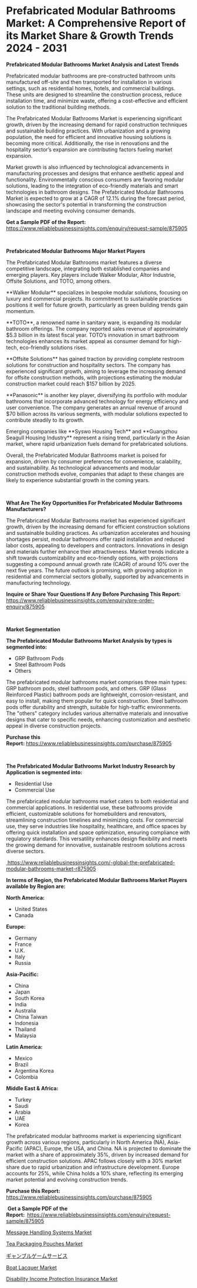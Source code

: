 <p><h1>Prefabricated Modular Bathrooms Market: A Comprehensive Report of its Market Share & Growth Trends 2024 - 2031</h1></p><p><strong>Prefabricated Modular Bathrooms Market Analysis and Latest Trends</strong></p>
<p><p>Prefabricated modular bathrooms are pre-constructed bathroom units manufactured off-site and then transported for installation in various settings, such as residential homes, hotels, and commercial buildings. These units are designed to streamline the construction process, reduce installation time, and minimize waste, offering a cost-effective and efficient solution to the traditional building methods.</p><p>The Prefabricated Modular Bathrooms Market is experiencing significant growth, driven by the increasing demand for rapid construction techniques and sustainable building practices. With urbanization and a growing population, the need for efficient and innovative housing solutions is becoming more critical. Additionally, the rise in renovations and the hospitality sector’s expansion are contributing factors fueling market expansion. </p><p>Market growth is also influenced by technological advancements in manufacturing processes and designs that enhance aesthetic appeal and functionality. Environmentally conscious consumers are favoring modular solutions, leading to the integration of eco-friendly materials and smart technologies in bathroom designs. The Prefabricated Modular Bathrooms Market is expected to grow at a CAGR of 12.1% during the forecast period, showcasing the sector's potential in transforming the construction landscape and meeting evolving consumer demands.</p></p>
<p><strong>Get a Sample PDF of the Report:&nbsp;</strong> <a href="https://www.reliablebusinessinsights.com/enquiry/request-sample/875905">https://www.reliablebusinessinsights.com/enquiry/request-sample/875905</a></p>
<p>&nbsp;</p>
<p><strong>Prefabricated Modular Bathrooms Major Market Players</strong></p>
<p><p>The Prefabricated Modular Bathrooms market features a diverse competitive landscape, integrating both established companies and emerging players. Key players include Walker Modular, Altor Industrie, Offsite Solutions, and TOTO, among others.</p><p>**Walker Modular** specializes in bespoke modular solutions, focusing on luxury and commercial projects. Its commitment to sustainable practices positions it well for future growth, particularly as green building trends gain momentum.</p><p>**TOTO**, a renowned name in sanitary ware, is expanding its modular bathroom offerings. The company reported sales revenue of approximately $5.3 billion in its latest fiscal year. TOTO’s innovation in smart bathroom technologies enhances its market appeal as consumer demand for high-tech, eco-friendly solutions rises.</p><p>**Offsite Solutions** has gained traction by providing complete restroom solutions for construction and hospitality sectors. The company has experienced significant growth, aiming to leverage the increasing demand for offsite construction methods, with projections estimating the modular construction market could reach $157 billion by 2025.</p><p>**Panasonic** is another key player, diversifying its portfolio with modular bathrooms that incorporate advanced technology for energy efficiency and user convenience. The company generates an annual revenue of around $70 billion across its various segments, with modular solutions expected to contribute steadily to its growth.</p><p>Emerging companies like **Syswo Housing Tech** and **Guangzhou Seagull Housing Industry** represent a rising trend, particularly in the Asian market, where rapid urbanization fuels demand for prefabricated solutions.</p><p>Overall, the Prefabricated Modular Bathrooms market is poised for expansion, driven by consumer preferences for convenience, scalability, and sustainability. As technological advancements and modular construction methods evolve, companies that adapt to these changes are likely to experience substantial growth in the coming years.</p></p>
<p>&nbsp;</p>
<p><strong>What Are The Key Opportunities For Prefabricated Modular Bathrooms Manufacturers?</strong></p>
<p><p>The Prefabricated Modular Bathrooms market has experienced significant growth, driven by the increasing demand for efficient construction solutions and sustainable building practices. As urbanization accelerates and housing shortages persist, modular bathrooms offer rapid installation and reduced labor costs, appealing to developers and contractors. Innovations in design and materials further enhance their attractiveness. Market trends indicate a shift towards customizability and eco-friendly options, with projections suggesting a compound annual growth rate (CAGR) of around 10% over the next five years. The future outlook is promising, with growing adoption in residential and commercial sectors globally, supported by advancements in manufacturing technology.</p></p>
<p><strong>Inquire or Share Your Questions If Any Before Purchasing This Report:</strong> <a href="https://www.reliablebusinessinsights.com/enquiry/pre-order-enquiry/875905">https://www.reliablebusinessinsights.com/enquiry/pre-order-enquiry/875905</a></p>
<p>&nbsp;</p>
<p><strong>Market Segmentation</strong></p>
<p><strong>The Prefabricated Modular Bathrooms Market Analysis by types is segmented into:</strong></p>
<p><ul><li>GRP Bathroom Pods</li><li>Steel Bathroom Pods</li><li>Others</li></ul></p>
<p><p>The prefabricated modular bathrooms market comprises three main types: GRP bathroom pods, steel bathroom pods, and others. GRP (Glass Reinforced Plastic) bathroom pods are lightweight, corrosion-resistant, and easy to install, making them popular for quick construction. Steel bathroom pods offer durability and strength, suitable for high-traffic environments. The "others" category includes various alternative materials and innovative designs that cater to specific needs, enhancing customization and aesthetic appeal in diverse construction projects.</p></p>
<p><strong>Purchase this Report:&nbsp;</strong><a href="https://www.reliablebusinessinsights.com/purchase/875905">https://www.reliablebusinessinsights.com/purchase/875905</a></p>
<p>&nbsp;</p>
<p><strong>The Prefabricated Modular Bathrooms Market Industry Research by Application is segmented into:</strong></p>
<p><ul><li>Residential Use</li><li>Commercial Use</li></ul></p>
<p><p>The prefabricated modular bathrooms market caters to both residential and commercial applications. In residential use, these bathrooms provide efficient, customizable solutions for homebuilders and renovators, streamlining construction timelines and minimizing costs. For commercial use, they serve industries like hospitality, healthcare, and office spaces by offering quick installation and space optimization, ensuring compliance with regulatory standards. This versatility enhances design flexibility and meets the growing demand for innovative, sustainable restroom solutions across diverse sectors.</p></p>
<p><a href="https://www.reliablebusinessinsights.com/-global-the-prefabricated-modular-bathrooms-market-r875905">&nbsp;https://www.reliablebusinessinsights.com/-global-the-prefabricated-modular-bathrooms-market-r875905</a></p>
<p><strong>In terms of Region, the Prefabricated Modular Bathrooms Market Players available by Region are:</strong></p>
<p>
    <p> <strong> North America: </strong>
        <ul>
            <li>United States</li>
            <li>Canada</li>
        </ul>
        </p> 
    <p> <strong> Europe: </strong>
        <ul>
            <li>Germany</li>
            <li>France</li>
            <li>U.K.</li>
            <li>Italy</li>
            <li>Russia</li>
        </ul>
        </p> 
    <p> <strong> Asia-Pacific: </strong>
        <ul>
            <li>China</li>
            <li>Japan</li>
            <li>South Korea</li>
            <li>India</li>
            <li>Australia</li>
            <li>China Taiwan</li>
            <li>Indonesia</li>
            <li>Thailand</li>
            <li>Malaysia</li>
        </ul>
        </p> 
    <p> <strong> Latin America: </strong>
        <ul>
            <li>Mexico</li>
            <li>Brazil</li>
            <li>Argentina Korea</li>
            <li>Colombia</li>
        </ul>
        </p> 
    <p> <strong> Middle East & Africa: </strong>
        <ul>
            <li>Turkey</li>
            <li>Saudi</li>
            <li>Arabia</li>
            <li>UAE</li>
            <li>Korea</li>
        </ul>
    </p>
    </p>
<p><p>The prefabricated modular bathrooms market is experiencing significant growth across various regions, particularly in North America (NA), Asia-Pacific (APAC), Europe, the USA, and China. NA is projected to dominate the market with a share of approximately 35%, driven by increased demand for efficient construction solutions. APAC follows closely with a 30% market share due to rapid urbanization and infrastructure development. Europe accounts for 25%, while China holds a 10% share, reflecting its emerging market potential and evolving construction trends.</p></p>
<p><strong>Purchase this Report: </strong><a href="https://www.reliablebusinessinsights.com/purchase/875905">https://www.reliablebusinessinsights.com/purchase/875905</a></p>
<p>&nbsp;<strong>Get a Sample PDF of the Report:&nbsp;&nbsp;</strong><a href="https://www.reliablebusinessinsights.com/enquiry/request-sample/875905">https://www.reliablebusinessinsights.com/enquiry/request-sample/875905</a></p>
<p><strong></strong></p>
<p><p><a href="https://www.linkedin.com/pulse/global-message-handling-systems-market-size-trends-analysis-cv10e?trackingId=91j4iGTQTTe17vxVoUXziw%3D%3D">Message Handling Systems Market</a></p><p><a href="https://issuu.com/reportprime-2/docs/tea-packaging-pouches-market-size-2_babf5220c5edae">Tea Packaging Pouches Market</a></p><p><a href="https://medium.com/@cassianlinzjx/gambling-game-services-market-%E3%81%AF-%E3%82%B3%E3%82%B9%E3%83%88%E7%AE%A1%E7%90%86%E3%81%A8%E5%8A%B9%E7%8E%87%E5%90%91%E4%B8%8A%E3%82%92%E5%84%AA%E5%85%88%E3%81%97%E3%81%BE%E3%81%99-%E3%81%95%E3%82%89%E3%81%AB-%E5%A0%B1%E5%91%8A%E6%9B%B8%E3%81%AF%E5%B8%82%E5%A0%B4%E3%81%AE%E9%9C%80%E8%A6%81%E9%9D%A2%E3%81%A8%E4%BE%9B%E7%B5%A6%E9%9D%A2%E3%81%AE%E4%B8%A1%E6%96%B9%E3%82%92%E3%82%AB%E3%83%90%E3%83%BC%E3%81%97%E3%81%A6%E3%81%84%E3%81%BE%E3%81%99-gambling-game-9f5af3e2abae">ギャンブルゲームサービス</a></p><p><a href="https://issuu.com/reportprime-2/docs/boat-lacquer-market-size-2030.pptx_f4ba21103ab57a">Boat Lacquer Market</a></p><p><a href="https://www.linkedin.com/pulse/disability-income-protection-insurance-market-size-share-c4j9e?trackingId=WQix5d0URzC60a4ahdSCbA%3D%3D">Disability Income Protection Insurance Market</a></p></p>